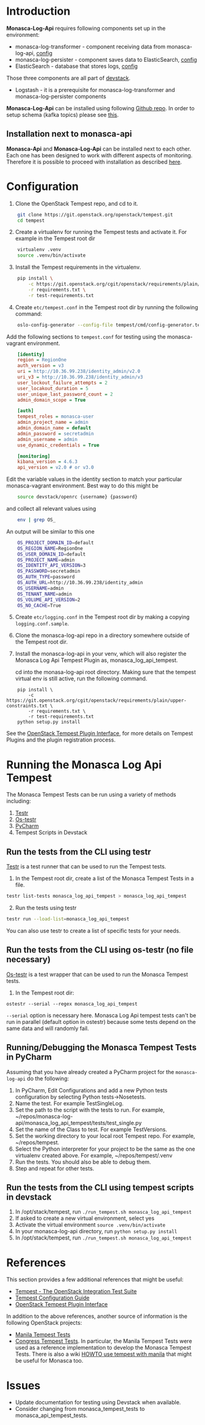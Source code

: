 # Introduction

**Monasca-Log-Api** requires following components set up in the environment:

* monasca-log-transformer - component receiving data from monasca-log-api, [config](../devstack/files/transformer.conf)
* monasca-log-persister - component saves data to ElasticSearch, [config](../devstack/files/persister.conf)
* ElasticSearch - database that stores logs, [config](../devstack/files/elasticsearch.yml)

Those three components are all part of [devstack](https://github.com/openstack/monasca-api/tree/master/devstack).

* Logstash - it is a prerequisite for monasca-log-transformer and monasca-log-persister components

**Monasca-Log-Api** can be installed using following [Github repo](https://github.com/openstack/monasca-log-api/).
In order to setup schema (kafka topics) please see [this](https://github.com/openstack/monasca-log-api/blob/master/devstack/plugin.sh#L198).

## Installation next to monasca-api

**Monasca-Api** and  **Monasca-Log-Api** can be installed next to each other.
Each one has been designed to work with different aspects of monitoring.
Therefore it is possible to proceed with installation as described
[here](https://github.com/openstack/monasca-log-api/blob/master/devstack/).

# Configuration
1. Clone the OpenStack Tempest repo, and cd to it.

```bash
    git clone https://git.openstack.org/openstack/tempest.git
    cd tempest
```

2. Create a virtualenv for running the Tempest tests and activate it.
For example in the Tempest root dir

```bash
    virtualenv .venv
    source .venv/bin/activate
```

3. Install the Tempest requirements in the virtualenv.

```bash
    pip install \
        -c https://git.openstack.org/cgit/openstack/requirements/plain/upper-constraints.txt \
        -r requirements.txt \
        -r test-requirements.txt
```

4. Create ```etc/tempest.conf``` in the Tempest root dir by
running the following command:

```bash
    oslo-config-generator --config-file tempest/cmd/config-generator.tempest.conf --output-file etc/tempest.conf
```

 Add the following sections to ```tempest.conf``` for testing
 using the monasca-vagrant environment.

```ini
    [identity]
    region = RegionOne
    auth_version = v3
    uri = http://10.36.99.238/identity_admin/v2.0
    uri_v3 = http://10.36.99.238/identity_admin/v3
    user_lockout_failure_attempts = 2
    user_locakout_duration = 5
    user_unique_last_password_count = 2
    admin_domain_scope = True

    [auth]
    tempest_roles = monasca-user
    admin_project_name = admin
    admin_domain_name = default
    admin_password = secretadmin
    admin_username = admin
    use_dynamic_credentials = True

    [monitoring]
    kibana_version = 4.6.3
    api_version = v2.0 # or v3.0
```

Edit the variable values in the identity section to match your particular
monasca-vagrant environment. Best way to do this might be

```bash
    source devstack/openrc {username} {password}
```

and collect all relevant values using

```bash
    env | grep OS_
```

An output will be similar to this one

```bash
    OS_PROJECT_DOMAIN_ID=default
    OS_REGION_NAME=RegionOne
    OS_USER_DOMAIN_ID=default
    OS_PROJECT_NAME=admin
    OS_IDENTITY_API_VERSION=3
    OS_PASSWORD=secretadmin
    OS_AUTH_TYPE=password
    OS_AUTH_URL=http://10.36.99.238/identity_admin
    OS_USERNAME=admin
    OS_TENANT_NAME=admin
    OS_VOLUME_API_VERSION=2
    OS_NO_CACHE=True
```

5. Create ```etc/logging.conf``` in the Tempest root dir by making a copying
```logging.conf.sample```.

6. Clone the monasca-log-api repo in a directory somewhere outside of the
Tempest root dir.

7. Install the monasca-log-api in your venv, which will also register
   the Monasca Log Api Tempest Plugin as, monasca_log_api_tempest.

   cd into the monasa-log-api root directory. Making sure that the tempest
   virtual env is still active, run the following command.

```
    pip install \
        -c https://git.openstack.org/cgit/openstack/requirements/plain/upper-constraints.txt \
        -r requirements.txt \
        -r test-requirements.txt
    python setup.py install
```

See the [OpenStack Tempest Plugin
Interface](http://docs.openstack.org/developer/tempest/plugin.html), for more
details on Tempest Plugins and the plugin registration process.

# Running the Monasca Log Api Tempest
The Monasca Tempest Tests can be run using a variety of methods including:
1. [Testr](https://wiki.openstack.org/wiki/Testr)
2. [Os-testr](http://docs.openstack.org/developer/os-testr/)
3. [PyCharm](https://www.jetbrains.com/pycharm/)
4. Tempest Scripts in Devstack

## Run the tests from the CLI using testr

[Testr](https://wiki.openstack.org/wiki/Testr) is a test runner that can be used to run the Tempest tests.

1. In the Tempest root dir, create a list of the Monasca Tempest Tests in a file.

 ```sh
 testr list-tests monasca_log_api_tempest > monasca_log_api_tempest
 ```

2. Run the tests using testr

 ```sh
 testr run --load-list=monasca_log_api_tempest
 ```

You can also use testr to create a list of specific tests for your needs.

## Run the tests from the CLI using os-testr (no file necessary)
[Os-testr](http://docs.openstack.org/developer/os-testr/) is a test wrapper
that can be used to run the Monasca Tempest tests.

1. In the Tempest root dir:

 ```
 ostestr --serial --regex monasca_log_api_tempest
 ```

 ```--serial``` option is necessary here. Monasca Log Api tempest tests can't
 be run in parallel (default option in ostestr) because some tests depend on the
 same data and will randomly fail.

## Running/Debugging the Monasca Tempest Tests in PyCharm

Assuming that you have already created a PyCharm project for the
```monasca-log-api``` do the following:

1. In PyCharm, Edit Configurations and add a new Python tests configuration by selecting Python tests->Nosetests.
2. Name the test. For example TestSingleLog.
3. Set the path to the script with the tests to run. For example, ~/repos/monasca-log-api/monasca_log_api_tempest/tests/test_single.py
4. Set the name of the Class to test. For example TestVersions.
5. Set the working directory to your local root Tempest repo. For example, ~/repos/tempest.
6. Select the Python interpreter for your project to be the same as the one virtualenv created above. For example, ~/repos/tempest/.venv
7. Run the tests. You should also be able to debug them.
8. Step and repeat for other tests.

## Run the tests from the CLI using tempest scripts in devstack

1. In /opt/stack/tempest, run ```./run_tempest.sh monasca_log_api_tempest```
2. If asked to create a new virtual environment, select yes
3. Activate the virtual environment ```source .venv/bin/activate```
4. In your monasca-log-api directory, run ```python setup.py install```
5. In /opt/stack/tempest, run ```./run_tempest.sh monasca_log_api_tempest```

# References
This section provides a few additional references that might be useful:
* [Tempest - The OpenStack Integration Test Suite](http://docs.openstack.org/developer/tempest/overview.html#quickstart)
* [Tempest Configuration Guide](https://github.com/openstack/tempest/blob/master/doc/source/configuration.rst#id1)
* [OpenStack Tempest Plugin Interface](http://docs.openstack.org/developer/tempest/plugin.html)

In addition to the above references, another source of information is the following OpenStack projects:
* [Manila Tempest Tests](https://github.com/openstack/manila/tree/master/manila_tempest_tests)
* [Congress Tempest Tests](https://github.com/openstack/congress/tree/master/congress_tempest_tests).
In particular, the Manila Tempest Tests were used as a reference implementation to develop the Monasca Tempest Tests.
There is also a wiki [HOWTO use tempest with manila](https://wiki.openstack.org/wiki/Manila/docs/HOWTO_use_tempest_with_manila) that might be useful for Monasca too.

# Issues
* Update documentation for testing using Devstack when available.
* Consider changing from monasca_tempest_tests to monasca_api_tempest_tests.
